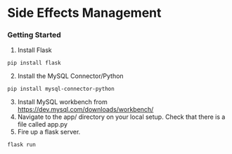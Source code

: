 # Side Effects Management


### Getting Started
1. Install Flask
```
pip install flask
```
2. Install the MySQL Connector/Python 
```
pip install mysql-connector-python
```
3. Install MySQL workbench from https://dev.mysql.com/downloads/workbench/
4. Navigate to the app/ directory on your local setup. Check that there is a file called app.py
5. Fire up a flask server.
```
flask run
```